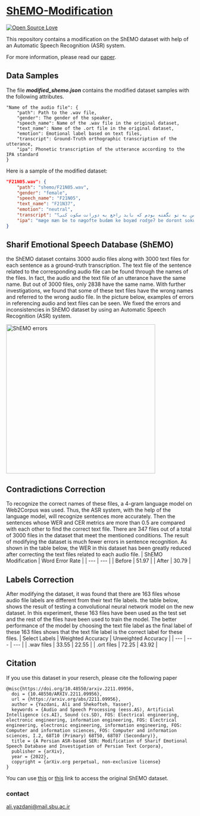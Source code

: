 # [ShEMO-Modification](https://arxiv.org/abs/2211.09956)
[![Open Source Love](https://badges.frapsoft.com/os/v1/open-source.png?v=103)](https://github.com/ellerbrock/open-source-badges/)

This repository contains a modification on the ShEMO dataset with help of an Automatic Speech Recognition (ASR) system.

For more information, please read our [paper]().

## Data Samples
The file ***modified_shemo.json*** contains the modified dataset samples with the following attributes.
```
"Name of the audio file": {
    "path": Path to the .wav file,
    "gender": The gender of the speaker,
    "speech_name": Name of the .wav file in the original dataset,
    "text_name": Name of the .ort file in the original dataset,
    "emotion": Emotional label based on text files,
    "transcript": Ground-Truth orthographic transcription of the utterance,
    "ipa": Phonetic transcription of the utterance according to the IPA standard
}
```
Here is a sample of the modified dataset:
```json
"F21N05.wav": {
    "path": "shemo/F21N05.wav",
    "gender": "female",
    "speech_name": "F21N05",
    "text_name": "F21N37",
    "emotion": "neutral",
    "transcript": "مگه من به تو نگفته بودم که باید راجع به دورانت سکوت کنی؟",
    "ipa": "mӕge mæn be to nægofte budӕm ke bɑyæd rɑdʒeʔ be dorɑnt sokut koni"
}
```

## Sharif Emotional Speech Database (ShEMO)
the ShEMO dataset contains 3000 audio files along with 3000 text files for each sentence as a ground-truth transcription. The text file of the sentence related to the corresponding audio file can be found through the names of the files. In fact, the audio and the text file of an utterance have the same name. But out of 3000 files, only 2838 have the same name. With further investigations, we found that some of these text files have the wrong names and referred to the wrong audio file. In the picture below, examples of errors in referencing audio and text files can be seen. We fixed the errors and inconsistencies in ShEMO dataset by using an Automatic Speech Recognition (ASR) system.

<img src="https://user-images.githubusercontent.com/55990659/200169946-fb1d0af5-186a-4742-b5a1-f282aa861e44.PNG" alt="ShEMO errors" width="400"/>

## Contradictions Correction
To recognize the correct names of these files, a 4-gram language model on Web2Corpus was used. Thus, the ASR system, with the help of the language model, will recognize sentences more accurately. Then the sentences whose WER and CER metrics are more than 0.5 are compared with each other to find the correct text file. There are 347 files out of a total of 3000 files in the dataset that meet the mentioned conditions. The result of modifying the dataset is much fewer errors in sentence recognition. As shown in the table below, the WER in this dataset has been greatly reduced after correcting the text files related to each audio file.
| ShEMO Modification | Word Error Rate |
| --- | --- |
| Before | 51.97 |
| After | 30.79 |

## Labels Correction
After modifying the dataset, it was found that there are 163 files whose audio file labels are different from their text file labels. the table below, shows the result of testing a convolutional neural network model on the new dataset. In this experiment, these 163 files have been used as the test set and the rest of the files have been used to train the model. The better performance of the model by choosing the text file label as the final label of these 163 files shows that the text file label is the correct label for these files.
| Select Labels | Weighted Accuracy | Unweighted Accuracy |
| --- | --- | --- |
| .wav files | 33.55 | 22.55 |
| .ort files | 72.25 | 43.92 |

## Citation
If you use this dataset in your reserch, please cite the following paper
```
@misc{https://doi.org/10.48550/arxiv.2211.09956,
  doi = {10.48550/ARXIV.2211.09956},
  url = {https://arxiv.org/abs/2211.09956},
  author = {Yazdani, Ali and Shekofteh, Yasser},
  keywords = {Audio and Speech Processing (eess.AS), Artificial Intelligence (cs.AI), Sound (cs.SD), FOS: Electrical engineering, electronic engineering, information engineering, FOS: Electrical engineering, electronic engineering, information engineering, FOS: Computer and information sciences, FOS: Computer and information sciences, I.2, 68T10 (Primary) 68T50, 68T07 (Secondary)},
  title = {A Persian ASR-based SER: Modification of Sharif Emotional Speech Database and Investigation of Persian Text Corpora},
  publisher = {arXiv},
  year = {2022},
  copyright = {arXiv.org perpetual, non-exclusive license}
}
```

You can use [this](https://github.com/pariajm/sharif-emotional-speech-dataset) or [this](https://github.com/mansourehk/ShEMO) link to access the original ShEMO dataset.

### contact
ali.yazdani@mail.sbu.ac.ir
